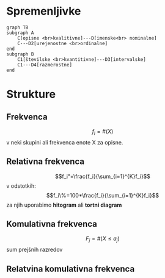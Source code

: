 # Spremenljivke
```mermaid
graph TB
subgraph A
	C[opisne <br>kvalitivne]---D[imenske<br> nominalne]
	C---D2[urejenostne <br>ordinalne]
end
subgraph B
	C1[številske <br>kvantitivne]---D3[intervalske]
	C1---D4[razmerostne]
end
```
# Strukture
## Frekvenca
$$f_i=\#(X)$$ v neki skupini ali frekvenca enote X za opisne.
## Relativna frekvenca
$$f_i°=\frac{f_i}{\sum_{i=1}^{K}f_i}$$
v odstotkih:$$f_i\%=100*\frac{f_i}{\sum_{i=1}^{K}f_i}$$
za njih uporabimo **hitogram** ali **tortni diagram**
## Komulativna frekvenca
$$F_j=\#(X\le a_j)$$ sum prejšnih razredov
## Relatvina komulativna frekvenca
$$$$